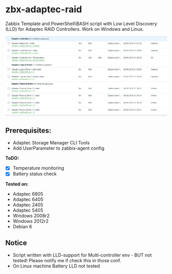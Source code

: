 # zbx-adaptec-raid
Zabbix Template and PowerShell\BASH script with Low Level Discovery (LLD) for Adaptec RAID Controllers.
Work on Windows and Linux.

![alt_text](https://github.com/GOID1989/zbx-adaptec-raid/blob/master/adaptec-raid.png)

## Prerequisites:
 - Adaptec Storage Manager CLI Tools
 - Add UserParameter to zabbix-agent config

**ToDO:**
 - [X] Temperature monitoring
 - [X] Battery status check
 
**Tested on:**
 - Adaptec 6805
 - Adaptec 6405
 - Adaptec 2405
 - Adaptec 5405
 - Windows 2008r2
 - Windows 2012r2
 - Debian 6

## Notice
 - Script written with LLD-support for Multi-controller env - BUT not tested! Please notify me if check this in those conf.
 - On Linux machine Battery LLD not tested

